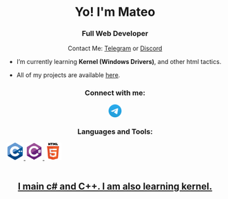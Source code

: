 <h1 align="center">Yo! I'm Mateo</h1>
<h3 align="center">Full Web Developer</h3>

<p align="center"> Contact Me: <a href="https://t.me/payson1337">Telegram</a> or <a href="https://discord.gg/users/1214355385457188926">Discord</a></p>

- I’m currently learning **Kernel (Windows Drivers)**, and other html tactics.

- All of my projects are available [here]([https://github.com/paysonism?tab=repositories](https://github.com/user2130981023?tab=repositories)).

<h3 align="center">Connect with me:</h3>
<p align="center">
<a href="https://t.me/notZynz" target="blank"><img align="center" src="https://github.com/paysonism/paysonism/blob/main/telegram.png?raw=true" alt="Telegram" height="30" width="30" /></a>
  
<h3 align="center">Languages and Tools:</h3>
<a href="https://www.w3schools.com/cpp/" target="_blank" rel="noreferrer"> <img src="https://raw.githubusercontent.com/devicons/devicon/master/icons/cplusplus/cplusplus-original.svg" alt="cplusplus" width="40" height="40"/> </a> <a href="https://www.w3schools.com/cs/" target="_blank" rel="noreferrer"> <img src="https://raw.githubusercontent.com/devicons/devicon/master/icons/csharp/csharp-original.svg" alt="csharp" width="40" height="40"/> </a></a> <a href="https://www.w3.org/html/" target="_blank" rel="noreferrer"> <img src="https://raw.githubusercontent.com/devicons/devicon/master/icons/html5/html5-original-wordmark.svg" alt="html5" width="40" height="40"/> 
<br><br>
<h2 align="center">I main c# and C++. I am also learning kernel.</h2>
<br>


